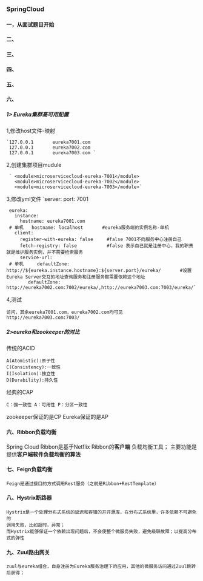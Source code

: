 ### SpringCloud 

####    一，从面试题目开始


####    二、

####    三、

####    四、

####    五、

####    六、
#####   1> Eureka集群高可用配置
1,修改host文件-映射  
 
    `127.0.0.1       eureka7001.com
     127.0.0.1       eureka7002.com
     127.0.0.1       eureka7003.com	`
         
2,创建集群项目mudule

     ` <module>microservicecloud-eureka-7001</module>
       <module>microservicecloud-eureka-7002</module>
       <module>microservicecloud-eureka-7003</module>`  
3,修改yml文件
    `server:
       port: 7001
     
    
     eureka:
       instance:
         hostname: eureka7001.com
     # 单机   hostname: localhost       #eureka服务端的实例名称-单机
       client:
         register-with-eureka: false     #false 7001不向服务中心注册自己
         fetch-registry: false           #false 表示自己就是注册中心，我的职责就是维护服务实例，并不需要检索服务
         service-url:
     # 单机     defaultZone: http://${eureka.instance.hostname}:${server.port}/eureka/       #设置Eureka Server交互的地址查询服务和注册服务都需要依赖这个地址
            defaultZone: http://eureka7002.com:7002/eureka/,http://eureka7003.com:7003/eureka/`

4,测试

    访问，其余eureka7001.com，eureka7002.com均可见
    http://eureka7003.com:7003/

#####   2>eureka和zookeeper的对比
   
   传统的ACID
   
    A(Atomistic):原子性
    C(Consistency):一致性
    I(Isolation):独立性
    D(Durability):持久性
    
   经典的CAP
   
   `C：强一致性
   A：可用性
   P：分区一致性
   `
   
   zookeeper保证的是CP
   Eureka保证的是AP
    
    
    
####    六、Ribbon负载均衡
Spring Cloud Ribbon是基于Netflix Ribbon的**客户端** 负载均衡工具；
    主要功能是提供**客户端软件负载均衡的算法**


#### 七、Feign负载均衡
    Feign是通过接口的方式调用Rest服务（之前是Ribbon+RestTemplate）
    
####    八、Hystrix断路器
    Hystrix是一个处理分布式系统的延迟和容错的开开源库，在分布式系统里，许多依赖不可避免的
    调用失败，比如超时，异常；
    而Hystrix能够保证一个依赖出现问题后，不会使整个微服务失败，避免级联故障；以提高分布式的弹性
    
    
    
####    九、Zuul路由网关
    zuul与eureka组合，自身注册为Eureka服务治理下的应用，其他的微服务访问通过Zuul跳转后获得；
    